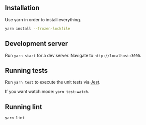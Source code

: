 ## Installation

Use yarn in order to install everything.

```bash
yarn install --frozen-lockfile
```

## Development server

Run `yarn start` for a dev server. Navigate to `http://localhost:3000`.

## Running tests

Run `yarn test` to execute the unit tests via [Jest](https://jestjs.io/docs/en/getting-started).

If you want watch mode: `yarn test:watch`.

## Running lint

`yarn lint`



